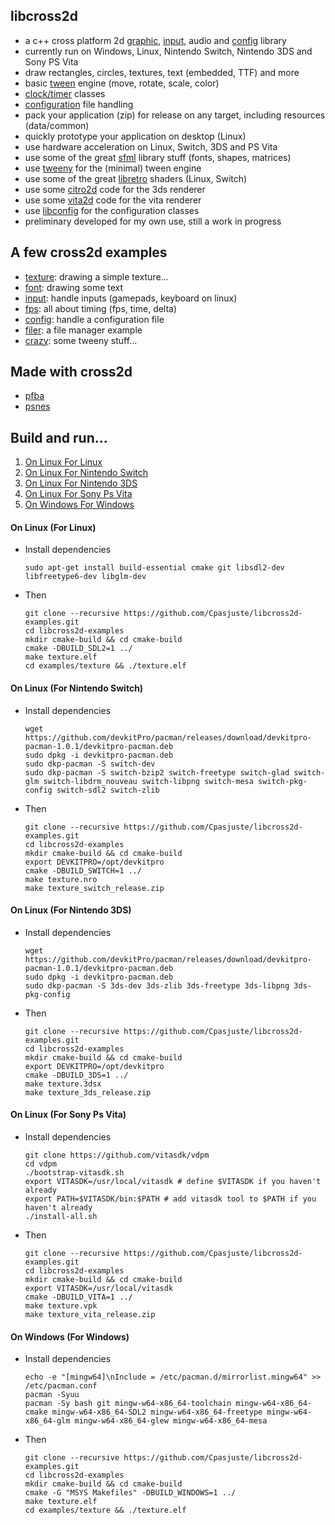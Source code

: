 ## libcross2d

- a c++ cross platform 2d [graphic](https://github.com/Cpasjuste/libcross2d-examples/tree/master/examples/texture), [input](https://github.com/Cpasjuste/libcross2d-examples/tree/master/examples/input), audio and [config](https://github.com/Cpasjuste/libcross2d-examples/tree/master/examples/config) library
- currently run on Windows, Linux, Nintendo Switch, Nintendo 3DS and Sony PS Vita
- draw rectangles, circles, textures, text (embedded, TTF) and more
- basic [tween](https://github.com/Cpasjuste/libcross2d-examples/tree/master/examples/crazy) engine (move, rotate, scale, color)
- [clock/timer](https://github.com/Cpasjuste/libcross2d-examples/tree/master/examples/fps) classes
- [configuration](https://github.com/Cpasjuste/libcross2d-examples/tree/master/examples/config) file handling
- pack your application (zip) for release on any target, including resources (data/common)
- quickly prototype your application on desktop (Linux)
- use hardware acceleration on Linux, Switch, 3DS and PS Vita
- use some of the great [sfml](https://www.sfml-dev.org/) library stuff (fonts, shapes, matrices)
- use [tweeny](https://github.com/mobius3/tweeny) for the (minimal) tween engine
- use some of the great [libretro](https://github.com/libretro/glsl-shaders) shaders (Linux, Switch)
- use some [citro2d](https://github.com/devkitPro/citro2d) code for the 3ds renderer
- use some [vita2d](https://github.com/xerpi/libvita2d) code for the vita renderer
- use [libconfig](https://github.com/hyperrealm/libconfig) for the configuration classes
- preliminary developed for my own use, still a work in progress

## A few cross2d examples
 - [texture](https://github.com/Cpasjuste/libcross2d-examples/tree/master/examples/texture): drawing a simple texture...
 - [font](https://github.com/Cpasjuste/libcross2d-examples/tree/master/examples/font): drawing some text
 - [input](https://github.com/Cpasjuste/libcross2d-examples/tree/master/examples/input): handle inputs (gamepads, keyboard on linux)
 - [fps](https://github.com/Cpasjuste/libcross2d-examples/tree/master/examples/fps): all about timing (fps, time, delta)
 - [config](https://github.com/Cpasjuste/libcross2d-examples/tree/master/examples/config): handle a configuration file
 - [filer](https://github.com/Cpasjuste/libcross2d-examples/tree/master/examples/filer): a file manager example
 - [crazy](https://github.com/Cpasjuste/libcross2d-examples/tree/master/examples/crazy): some tweeny stuff...

## Made with cross2d
- [pfba](https://github.com/Cpasjuste/pfba)
- [psnes](https://github.com/Cpasjuste/psnes)

## Build and run...
1. [On Linux For Linux](#on-linux-for-linux)
2. [On Linux For Nintendo Switch](#on-linux-for-nintendo-switch)
2. [On Linux For Nintendo 3DS](#on-linux-for-nintendo-3ds)
2. [On Linux For Sony Ps Vita](#on-linux-for-sony-ps-vita)
3. [On Windows For Windows](#on-windows-for-windows)

#### On Linux (For Linux)
- Install dependencies  
    ```  
    sudo apt-get install build-essential cmake git libsdl2-dev libfreetype6-dev libglm-dev  
    ```  
- Then  
    ```  
    git clone --recursive https://github.com/Cpasjuste/libcross2d-examples.git
    cd libcross2d-examples
    mkdir cmake-build && cd cmake-build
    cmake -DBUILD_SDL2=1 ../
    make texture.elf
    cd examples/texture && ./texture.elf
    ```
#### On Linux (For Nintendo Switch)
- Install dependencies
    ```  
    wget https://github.com/devkitPro/pacman/releases/download/devkitpro-pacman-1.0.1/devkitpro-pacman.deb  
    sudo dpkg -i devkitpro-pacman.deb  
    sudo dkp-pacman -S switch-dev  
    sudo dkp-pacman -S switch-bzip2 switch-freetype switch-glad switch-glm switch-libdrm_nouveau switch-libpng switch-mesa switch-pkg-config switch-sdl2 switch-zlib  
    ```
- Then
    ```  
    git clone --recursive https://github.com/Cpasjuste/libcross2d-examples.git
    cd libcross2d-examples  
    mkdir cmake-build && cd cmake-build  
    export DEVKITPRO=/opt/devkitpro  
    cmake -DBUILD_SWITCH=1 ../  
    make texture.nro  
    make texture_switch_release.zip  
    ```
#### On Linux (For Nintendo 3DS)
- Install dependencies
    ```  
    wget https://github.com/devkitPro/pacman/releases/download/devkitpro-pacman-1.0.1/devkitpro-pacman.deb  
    sudo dpkg -i devkitpro-pacman.deb  
    sudo dkp-pacman -S 3ds-dev 3ds-zlib 3ds-freetype 3ds-libpng 3ds-pkg-config  
    ```   
- Then
    ```  
    git clone --recursive https://github.com/Cpasjuste/libcross2d-examples.git
    cd libcross2d-examples  
    mkdir cmake-build && cd cmake-build  
    export DEVKITPRO=/opt/devkitpro  
    cmake -DBUILD_3DS=1 ../  
    make texture.3dsx  
    make texture_3ds_release.zip  
    ```
#### On Linux (For Sony Ps Vita)
- Install dependencies
    ```  
    git clone https://github.com/vitasdk/vdpm
    cd vdpm
    ./bootstrap-vitasdk.sh
    export VITASDK=/usr/local/vitasdk # define $VITASDK if you haven't already
    export PATH=$VITASDK/bin:$PATH # add vitasdk tool to $PATH if you haven't already
    ./install-all.sh
    ```   
- Then
    ```
    git clone --recursive https://github.com/Cpasjuste/libcross2d-examples.git
    cd libcross2d-examples
    mkdir cmake-build && cd cmake-build
    export VITASDK=/usr/local/vitasdk
    cmake -DBUILD_VITA=1 ../
    make texture.vpk
    make texture_vita_release.zip
    ```
#### On Windows (For Windows)
- Install dependencies
    ```
    echo -e "[mingw64]\nInclude = /etc/pacman.d/mirrorlist.mingw64" >> /etc/pacman.conf
    pacman -Syuu
    pacman -Sy bash git mingw-w64-x86_64-toolchain mingw-w64-x86_64-cmake mingw-w64-x86_64-SDL2 mingw-w64-x86_64-freetype mingw-w64-x86_64-glm mingw-w64-x86_64-glew mingw-w64-x86_64-mesa
    ```
- Then
    ```
    git clone --recursive https://github.com/Cpasjuste/libcross2d-examples.git
    cd libcross2d-examples
    mkdir cmake-build && cd cmake-build
    cmake -G "MSYS Makefiles" -DBUILD_WINDOWS=1 ../
    make texture.elf
    cd examples/texture && ./texture.elf
    ```